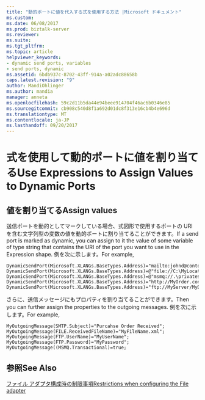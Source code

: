 ```yaml
---
title: "動的ポートに値を代入する式を使用する方法 |Microsoft ドキュメント"
ms.custom: 
ms.date: 06/08/2017
ms.prod: biztalk-server
ms.reviewer: 
ms.suite: 
ms.tgt_pltfrm: 
ms.topic: article
helpviewer_keywords:
- dynamic send ports, variables
- send ports, dynamic
ms.assetid: 6bdb937c-8702-43ff-914a-a02adc88658b
caps.latest.revision: "9"
author: MandiOhlinger
ms.author: mandia
manager: anneta
ms.openlocfilehash: 59c2d11b5da44e94beee914704f46ac6b0346e85
ms.sourcegitcommit: cb908c540d8f1a692d01dc8f313e16cb4b4e696d
ms.translationtype: MT
ms.contentlocale: ja-JP
ms.lasthandoff: 09/20/2017
---
```

# <a name="use-expressions-to-assign-values-to-dynamic-ports"></a><span data-ttu-id="641a2-102">式を使用して動的ポートに値を割り当てる</span><span class="sxs-lookup"><span data-stu-id="641a2-102">Use Expressions to Assign Values to Dynamic Ports</span></span>

## <a name="assign-values"></a><span data-ttu-id="641a2-103">値を割り当てる</span><span class="sxs-lookup"><span data-stu-id="641a2-103">Assign values</span></span>
<span data-ttu-id="641a2-104">送信ポートを動的としてマークしている場合、式図形で使用するポートの URI を含む文字列型の変数の値を動的ポートに割り当てることができます。</span><span class="sxs-lookup"><span data-stu-id="641a2-104">If a send port is marked as dynamic, you can assign to it the value of some variable of type string that contains the URI of the port you want to use in the Expression shape.</span></span> <span data-ttu-id="641a2-105">例を次に示します。</span><span class="sxs-lookup"><span data-stu-id="641a2-105">For example,</span></span>  
  
```  
DynamicSendPort(Microsoft.XLANGs.BaseTypes.Address)="mailto:johnd@contoso.com";  
DynamicSendPort(Microsoft.XLANGs.BaseTypes.Address)=@"file://C:\MyLocation\%SourceFileName%.xml";  
DynamicSendPort(Microsoft.XLANGs.BaseTypes.Address)=@"msmq://.\private$\MyQueue";  
DynamicSendPort(Microsoft.XLANGs.BaseTypes.Address)="http://MyOrder.contoso.com";  
DynamicSendPort(Microsoft.XLANGs.BaseTypes.Address)="ftp://MyServer/MyDirectory/%MessageID%.xml";  
```  
  
 <span data-ttu-id="641a2-106">さらに、送信メッセージにもプロパティを割り当てることができます。</span><span class="sxs-lookup"><span data-stu-id="641a2-106">Then you can further assign the properties to the outgoing messages.</span></span> <span data-ttu-id="641a2-107">例を次に示します。</span><span class="sxs-lookup"><span data-stu-id="641a2-107">For example,</span></span>  
  
```  
MyOutgoingMessage(SMTP.Subject)="Purcahse Order Received";  
MyOutgoingMessage(FILE.ReceivedFileName)="MyFileName.xml";  
MyOutgoingMessage(FTP.UserName)="MyUserName";  
MyOutgoingMessage(FTP.Password)="MyPassword";  
MyOutgoingMessage((MSMQ.Transactional)=true;  
```  
  
## <a name="see-also"></a><span data-ttu-id="641a2-108">参照</span><span class="sxs-lookup"><span data-stu-id="641a2-108">See Also</span></span>  
[<span data-ttu-id="641a2-109">ファイル アダプタ構成時の制限事項</span><span class="sxs-lookup"><span data-stu-id="641a2-109">Restrictions when configuring the File adapter</span></span>](restrictions-when-configuring-the-file-adapter.md)